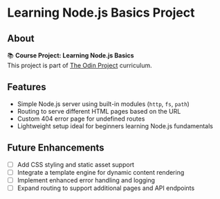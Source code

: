 # Learning Node.js Basics Project


## About
📚 **Course Project: Learning Node.js Basics**  
This project is part of [The Odin Project](https://www.theodinproject.com/) curriculum.

## Features
- Simple Node.js server using built-in modules (`http`, `fs`, `path`)
- Routing to serve different HTML pages based on the URL
- Custom 404 error page for undefined routes
- Lightweight setup ideal for beginners learning Node.js fundamentals

## Future Enhancements
- [ ] Add CSS styling and static asset support
- [ ] Integrate a template engine for dynamic content rendering
- [ ] Implement enhanced error handling and logging
- [ ] Expand routing to support additional pages and API endpoints
